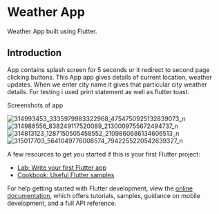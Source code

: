 # Weather App

Weather App built using Flutter.

## Introduction

App contains splash screen for 5 seconds or it redirect to second page clicking buttons. This App app gives details of current location, weather updates.
When we enter city name it gives that particular city weather details. For testing i used print statement as well as flutter toast.

Screenshots of app



![314993453_3335979983322968_4754750925132839073_n](https://user-images.githubusercontent.com/60030358/201295670-cbb93918-2a8c-4a28-86de-c21cda4d7986.jpg=250x250)
![314988556_838249117520089_2130009755672494737_n](https://user-images.githubusercontent.com/60030358/201295711-9236b7a2-66ec-4348-88de-08613660c51a.jpg)
![314813123_1287150505458552_2109860686134606513_n](https://user-images.githubusercontent.com/60030358/201295714-38db4b81-8401-40d1-ba3d-a99267ac2468.jpg)
![315017703_5641049776008574_7942255220542639327_n](https://user-images.githubusercontent.com/60030358/201295718-901d2f60-bfb3-44f5-96e6-e3e11474703c.jpg)

A few resources to get you started if this is your first Flutter project:

- [Lab: Write your first Flutter app](https://docs.flutter.dev/get-started/codelab)
- [Cookbook: Useful Flutter samples](https://docs.flutter.dev/cookbook)

For help getting started with Flutter development, view the
[online documentation](https://docs.flutter.dev/), which offers tutorials,
samples, guidance on mobile development, and a full API reference.

